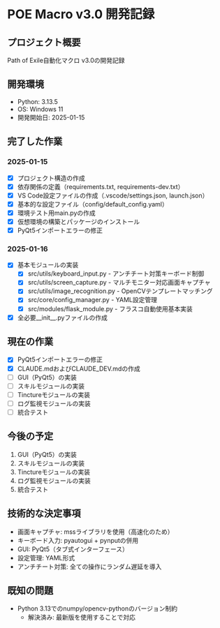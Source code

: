 # POE Macro v3.0 開発記録

## プロジェクト概要
Path of Exile自動化マクロ v3.0の開発記録

## 開発環境
- Python: 3.13.5
- OS: Windows 11
- 開発開始日: 2025-01-15

## 完了した作業

### 2025-01-15
- [x] プロジェクト構造の作成
- [x] 依存関係の定義（requirements.txt, requirements-dev.txt）
- [x] VS Code設定ファイルの作成（.vscode/settings.json, launch.json）
- [x] 基本的な設定ファイル（config/default_config.yaml）
- [x] 環境テスト用main.pyの作成
- [x] 仮想環境の構築とパッケージのインストール
- [x] PyQt5インポートエラーの修正

### 2025-01-16
- [x] 基本モジュールの実装
  - [x] src/utils/keyboard_input.py - アンチチート対策キーボード制御
  - [x] src/utils/screen_capture.py - マルチモニター対応画面キャプチャ
  - [x] src/utils/image_recognition.py - OpenCVテンプレートマッチング
  - [x] src/core/config_manager.py - YAML設定管理
  - [x] src/modules/flask_module.py - フラスコ自動使用基本実装
- [x] 全必要__init__.pyファイルの作成

## 現在の作業
- [x] PyQt5インポートエラーの修正
- [x] CLAUDE.mdおよびCLAUDE_DEV.mdの作成
- [ ] GUI（PyQt5）の実装
- [ ] スキルモジュールの実装
- [ ] Tinctureモジュールの実装
- [ ] ログ監視モジュールの実装
- [ ] 統合テスト

## 今後の予定
1. GUI（PyQt5）の実装
2. スキルモジュールの実装
3. Tinctureモジュールの実装
4. ログ監視モジュールの実装
5. 統合テスト

## 技術的な決定事項
- 画面キャプチャ: mssライブラリを使用（高速化のため）
- キーボード入力: pyautogui + pynputの併用
- GUI: PyQt5（タブ式インターフェース）
- 設定管理: YAML形式
- アンチチート対策: 全ての操作にランダム遅延を導入

## 既知の問題
- Python 3.13でのnumpy/opencv-pythonのバージョン制約
  - 解決済み: 最新版を使用することで対応